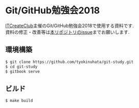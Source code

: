 # Git/GitHub勉強会2018

[ITCreateClub](https://itc.moe)主催のGit/GitHub勉強会2018で使用する資料です.  
資料の修正・改善等は[本リポジトリのissue](https://github.com/tyokinuhata/git-study/issues)までお願いします.

## 環境構築

```bash
$ git clone https://github.com/tyokinuhata/git-study.git
$ cd git-study
$ gitbook serve
```

## ビルド

```
$ make build
```

